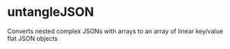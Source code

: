 # untangleJSON
Converts nested complex JSONs with arrays to an array of linear key/value flat JSON objects
